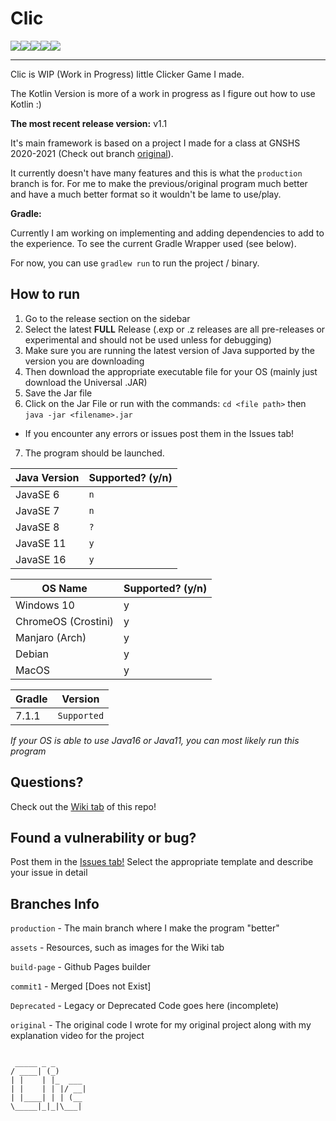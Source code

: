 # Clic
![](https://img.shields.io/github/languages/code-size/exoad/Clic?style=flat-square)![](https://img.shields.io/github/repo-size/exoad/Clic?style=flat-square)![](https://img.shields.io/github/issues/exoad/Clic?style=flat-square)![](https://img.shields.io/github/languages/top/exoad/Clic?style=flat-square)![](https://img.shields.io/badge/Current%20Version-1.2.EXP-green)

___
Clic is WIP (Work in Progress) little Clicker Game I made.

The Kotlin Version is more of a work in progress as I figure out how to use Kotlin :)

**The most recent release version:** v1.1

It's main framework is based on a project I made for a class at GNSHS 2020-2021 (Check out branch [original](https://github.com/exoad/Clic/tree/original)).

It currently doesn't have many features and this is what the `production` branch is for. For me to make the previous/original program much better and have a much better format so it wouldn't be lame to use/play.

**Gradle:**

Currently I am working on implementing and adding dependencies to add to the experience. To see the current Gradle Wrapper used (see below). 

For now, you can use `gradlew run` to run the project / binary.

## How to run
1. Go to the release section on the sidebar
2. Select the latest **FULL** Release (.exp or .z releases are all pre-releases or experimental and should not be used unless for debugging)
3. Make sure you are running the latest version of Java supported by the version you are downloading
4. Then download the appropriate executable file for your OS (mainly just download the Universal .JAR)
5. Save the Jar file
6. Click on the Jar File or run with the commands: `cd <file path>` then `java -jar <filename>.jar`
- If you encounter any errors or issues post them in the Issues tab!
7. The program should be launched.

| Java Version | Supported? (y/n) |
| ------------ | ---------------- |
| JavaSE 6 | `n` |
| JavaSE 7 | `n` |
| JavaSE 8    | `?` |
| JavaSE 11 | `y` |
| JavaSE 16 | `y` |

| OS Name | Supported? (y/n) |
| ------- | ---------------- |
| Windows 10 | y |
| ChromeOS (Crostini) | y |
| Manjaro (Arch) | y |
| Debian | y |
| MacOS | y |

| Gradle | Version | 
| ------ | ------- | 
| 7.1.1  | `Supported`|

*If your OS is able to use Java16 or Java11, you can most likely run this program*

## Questions?
Check out the [Wiki tab](https://github.com/exoad/Clic/wiki) of this repo!

## Found a vulnerability or bug?
Post them in the [Issues tab!](https://github.com/exoad/Clic/issues) Select the appropriate template and describe your issue in detail

## Branches Info
`production` - The main branch where I make the program "better"

`assets` - Resources, such as images for the Wiki tab

`build-page` - Github Pages builder

`commit1` - Merged [Does not Exist]

`Deprecated` - Legacy or Deprecated Code goes here (incomplete)

`original` - The original code I wrote for my original project along with my explanation video for the project
  
  
  ```

   _____ _ _      
  / ____| (_)     
 | |    | |_  ___ 
 | |    | | |/ __|
 | |____| | | (__ 
  \_____|_|_|\___|
                  
                  
```

